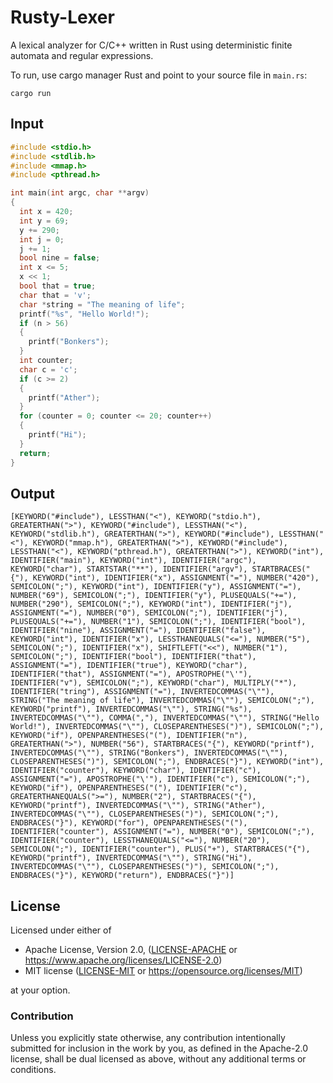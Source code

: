 # Rusty-Lexer
A lexical analyzer for C/C++ written in Rust using deterministic finite automata and regular expressions. 

To run, use cargo manager Rust and point to your source file in `main.rs`:

```
cargo run
```

## Input
```C
#include <stdio.h>
#include <stdlib.h>
#include <mmap.h>
#include <pthread.h>

int main(int argc, char **argv)
{
  int x = 420;
  int y = 69;
  y += 290;
  int j = 0;
  j += 1;
  bool nine = false;
  int x <= 5;
  x << 1;
  bool that = true;
  char that = 'v';
  char *string = "The meaning of life";
  printf("%s", "Hello World!");
  if (n > 56)
  {
    printf("Bonkers");
  }
  int counter;
  char c = 'c';
  if (c >= 2)
  {
    printf("Ather");
  }
  for (counter = 0; counter <= 20; counter++)
  {
    printf("Hi");
  }
  return;
}
```
## Output
```
[KEYWORD("#include"), LESSTHAN("<"), KEYWORD("stdio.h"), GREATERTHAN(">"), KEYWORD("#include"), LESSTHAN("<"), KEYWORD("stdlib.h"), GREATERTHAN(">"), KEYWORD("#include"), LESSTHAN("<"), KEYWORD("mmap.h"), GREATERTHAN(">"), KEYWORD("#include"), LESSTHAN("<"), KEYWORD("pthread.h"), GREATERTHAN(">"), KEYWORD("int"), IDENTIFIER("main"), KEYWORD("int"), IDENTIFIER("argc"), KEYWORD("char"), STARTSTAR("**"), IDENTIFIER("argv"), STARTBRACES("{"), KEYWORD("int"), IDENTIFIER("x"), ASSIGNMENT("="), NUMBER("420"), SEMICOLON(";"), KEYWORD("int"), IDENTIFIER("y"), ASSIGNMENT("="), NUMBER("69"), SEMICOLON(";"), IDENTIFIER("y"), PLUSEQUALS("+="), NUMBER("290"), SEMICOLON(";"), KEYWORD("int"), IDENTIFIER("j"), ASSIGNMENT("="), NUMBER("0"), SEMICOLON(";"), IDENTIFIER("j"), PLUSEQUALS("+="), NUMBER("1"), SEMICOLON(";"), IDENTIFIER("bool"), IDENTIFIER("nine"), ASSIGNMENT("="), IDENTIFIER("false"), KEYWORD("int"), IDENTIFIER("x"), LESSTHANEQUALS("<="), NUMBER("5"), SEMICOLON(";"), IDENTIFIER("x"), SHIFTLEFT("<<"), NUMBER("1"), SEMICOLON(";"), IDENTIFIER("bool"), IDENTIFIER("that"), ASSIGNMENT("="), IDENTIFIER("true"), KEYWORD("char"), IDENTIFIER("that"), ASSIGNMENT("="), APOSTROPHE("\'"), IDENTIFIER("v"), SEMICOLON(";"), KEYWORD("char"), MULTIPLY("*"), IDENTIFIER("tring"), ASSIGNMENT("="), INVERTEDCOMMAS("\""), STRING("The meaning of life"), INVERTEDCOMMAS("\""), SEMICOLON(";"), KEYWORD("printf"), INVERTEDCOMMAS("\""), STRING("%s"), INVERTEDCOMMAS("\""), COMMA(","), INVERTEDCOMMAS("\""), STRING("Hello World!"), INVERTEDCOMMAS("\""), CLOSEPARENTHESES(")"), SEMICOLON(";"), KEYWORD("if"), OPENPARENTHESES("("), IDENTIFIER("n"), GREATERTHAN(">"), NUMBER("56"), STARTBRACES("{"), KEYWORD("printf"), INVERTEDCOMMAS("\""), STRING("Bonkers"), INVERTEDCOMMAS("\""), CLOSEPARENTHESES(")"), SEMICOLON(";"), ENDBRACES("}"), KEYWORD("int"), IDENTIFIER("counter"), KEYWORD("char"), IDENTIFIER("c"), ASSIGNMENT("="), APOSTROPHE("\'"), IDENTIFIER("c"), SEMICOLON(";"), KEYWORD("if"), OPENPARENTHESES("("), IDENTIFIER("c"), GREATERTHANEQUALS(">="), NUMBER("2"), STARTBRACES("{"), KEYWORD("printf"), INVERTEDCOMMAS("\""), STRING("Ather"), INVERTEDCOMMAS("\""), CLOSEPARENTHESES(")"), SEMICOLON(";"), ENDBRACES("}"), KEYWORD("for"), OPENPARENTHESES("("), IDENTIFIER("counter"), ASSIGNMENT("="), NUMBER("0"), SEMICOLON(";"), IDENTIFIER("counter"), LESSTHANEQUALS("<="), NUMBER("20"), SEMICOLON(";"), IDENTIFIER("counter"), PLUS("+"), STARTBRACES("{"), KEYWORD("printf"), INVERTEDCOMMAS("\""), STRING("Hi"), INVERTEDCOMMAS("\""), CLOSEPARENTHESES(")"), SEMICOLON(";"), ENDBRACES("}"), KEYWORD("return"), ENDBRACES("}")]
```

## License

Licensed under either of

* Apache License, Version 2.0, ([LICENSE-APACHE](LICENSE-APACHE) or https://www.apache.org/licenses/LICENSE-2.0)
* MIT license ([LICENSE-MIT](LICENSE-MIT) or https://opensource.org/licenses/MIT)

at your option.

### Contribution

Unless you explicitly state otherwise, any contribution intentionally
submitted for inclusion in the work by you, as defined in the Apache-2.0
license, shall be dual licensed as above, without any additional terms or
conditions.

